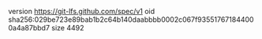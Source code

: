 version https://git-lfs.github.com/spec/v1
oid sha256:029be723e89bab1b2c64b140daabbbb0002c067f935517671844000a4a87bbd7
size 4492
